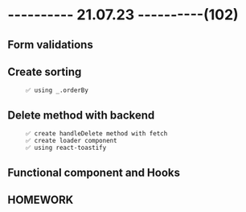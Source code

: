 # ---------- 21.07.23 ----------(102)

## Form validations

## Create sorting

         ✅ using _.orderBy

## Delete method with backend

         ✅ create handleDelete method with fetch
         ✅ create loader component
         ✅ using react-toastify

## Functional component and Hooks

## HOMEWORK
